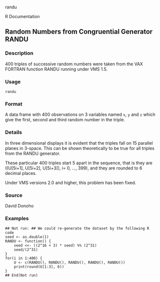 randu

R Documentation

## Random Numbers from Congruential Generator RANDU

### Description

400 triples of successive random numbers were taken from the VAX FORTRAN
function RANDU running under VMS 1.5.

### Usage

    randu

### Format

A data frame with 400 observations on 3 variables named `x`, `y` and `z` which
give the first, second and third random number in the triple.

### Details

In three dimensional displays it is evident that the triples fall on 15
parallel planes in 3-space. This can be shown theoretically to be true for all
triples from the RANDU generator.

These particular 400 triples start 5 apart in the sequence, that is they are
((U[5i+1], U[5i+2], U[5i+3]), i= 0, ..., 399), and they are rounded to 6
decimal places.

Under VMS versions 2.0 and higher, this problem has been fixed.

### Source

David Donoho

### Examples

    
    ## Not run: ## We could re-generate the dataset by the following R code
    seed <- as.double(1)
    RANDU <- function() {
        seed <<- ((2^16 + 3) * seed) %% (2^31)
        seed/(2^31)
    }
    for(i in 1:400) {
        U <- c(RANDU(), RANDU(), RANDU(), RANDU(), RANDU())
        print(round(U[1:3], 6))
    }
    ## End(Not run)

